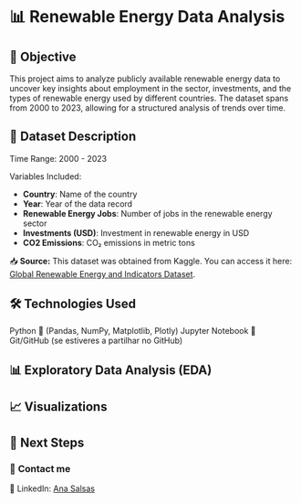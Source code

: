# 📊 **Renewable Energy Data Analysis**

## 📌 **Objective**
This project aims to analyze publicly available renewable energy data to uncover key insights about employment in the sector, investments, and the types of renewable energy used by different countries. The dataset spans from 2000 to 2023, allowing for a structured analysis of trends over time.


## 📂 **Dataset Description**

Time Range: 2000 - 2023

Variables Included:
- **Country**: Name of the country
- **Year**: Year of the data record
- **Renewable Energy Jobs**: Number of jobs in the renewable energy sector
- **Investments (USD)**: Investment in renewable energy in USD
- **CO2 Emissions**: CO₂ emissions in metric tons

📥 **Source:** This dataset was obtained from Kaggle. You can access it here: [Global Renewable Energy and Indicators Dataset](https://www.kaggle.com/datasets/anishvijay/global-renewable-energy-and-indicators-dataset/data).


## 🛠 **Technologies Used**

Python 🐍 (Pandas, NumPy, Matplotlib, Plotly)
Jupyter Notebook 📓
Git/GitHub (se estiveres a partilhar no GitHub)

## 📊 **Exploratory Data Analysis (EDA)**



## 📈 **Visualizations**


## 📌 **Next Steps**






### 📧 **Contact me**  

🔗 LinkedIn: [Ana Salsas](https://www.linkedin.com/in/anasalsas/)  